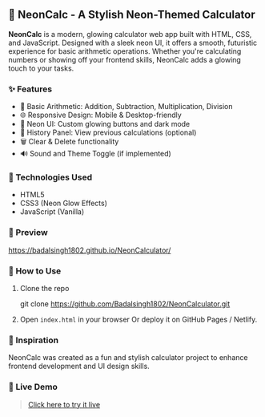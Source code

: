 ## 🔮 NeonCalc - A Stylish Neon-Themed Calculator

**NeonCalc** is a modern, glowing calculator web app built with HTML, CSS, and JavaScript. Designed with a sleek neon UI, it offers a smooth, futuristic experience for basic arithmetic operations. Whether you're calculating numbers or showing off your frontend skills, NeonCalc adds a glowing touch to your tasks.

### ✨ Features

* 🧮 Basic Arithmetic: Addition, Subtraction, Multiplication, Division
* 🌐 Responsive Design: Mobile & Desktop-friendly
* 🎇 Neon UI: Custom glowing buttons and dark mode
* 🔄 History Panel: View previous calculations (optional)
* 🗑️ Clear & Delete functionality
* 🔊 Sound and Theme Toggle (if implemented)


### 🚀 Technologies Used

* HTML5
* CSS3 (Neon Glow Effects)
* JavaScript (Vanilla)


### 📸 Preview
https://badalsingh1802.github.io/NeonCalculator/
 



### 📂 How to Use

1. Clone the repo

  
   git clone https://github.com/Badalsingh1802/NeonCalculator.git
    

2. Open `index.html` in your browser
   Or deploy it on GitHub Pages / Netlify.



### 🧠 Inspiration

NeonCalc was created as a fun and stylish calculator project to enhance frontend development and UI design skills.



### 📌 Live Demo

> [Click here to try it live](https://badalsingh1802.github.io/NeonCalculator/)

 
